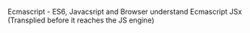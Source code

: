 Ecmascript - ES6, Javacsript and Browser understand Ecmascript
JSx (Transplied before it reaches the JS engine)